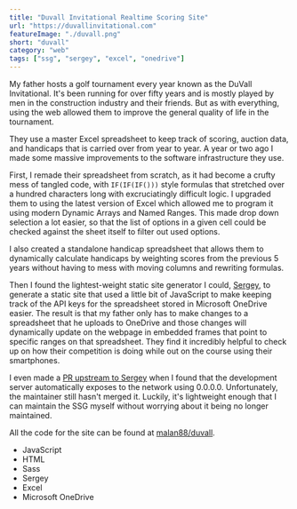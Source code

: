 ```yaml
---
title: "Duvall Invitational Realtime Scoring Site"
url: "https://duvallinvitational.com"
featureImage: "./duvall.png"
short: "duvall"
category: "web"
tags: ["ssg", "sergey", "excel", "onedrive"]
---
```

My father hosts a golf tournament every year known as the DuVall Invitational.
It's been running for over fifty years and is mostly played by men in the
construction industry and their friends. But as with everything, using the web
allowed them to improve the general quality of life in the tournament.

They use a master Excel spreadsheet to keep track of scoring, auction data, and
handicaps that is carried over from year to year. A year or two ago I made some
massive improvements to the software infrastructure they use.

First, I remade their spreadsheet from scratch, as it had become a crufty mess
of tangled code, with `IF(IF(IF()))` style formulas that stretched over a
hundred characters long with excruciatingly difficult logic. I upgraded them to
using the latest version of Excel which allowed me to program it using modern
Dynamic Arrays and Named Ranges. This made drop down selection a lot easier, so
that the list of options in a given cell could be checked against the sheet
itself to filter out used options.

I also created a standalone handicap spreadsheet that allows them to dynamically
calculate handicaps by weighting scores from the previous 5 years without having
to mess with moving columns and rewriting formulas.

Then I found the lightest-weight static site generator I could, [Sergey][0], to
generate a static site that used a little bit of JavaScript to make keeping
track of the API keys for the spreadsheet stored in Microsoft OneDrive easier.
The result is that my father only has to make changes to a spreadsheet that he
uploads to OneDrive and those changes will dynamically update on the webpage in
embedded frames that point to specific ranges on that spreadsheet. They find it
incredibly helpful to check up on how their competition is doing while out on
the course using their smartphones.

I even made a [PR upstream to Sergey][1] when I found that the development server
automatically exposes to the network using 0.0.0.0. Unfortunately, the
maintainer still hasn't merged it. Luckily, it's lightweight enough that I can
maintain the SSG myself without worrying about it being no longer maintained.

All the code for the site can be found at [malan88/duvall][2].

- JavaScript
- HTML
- Sass
- Sergey
- Excel
- Microsoft OneDrive

[0]: https://sergey.cool/
[1]: https://github.com/trys/sergey/pull/52
[2]: https://github.com/malan88/duvall

